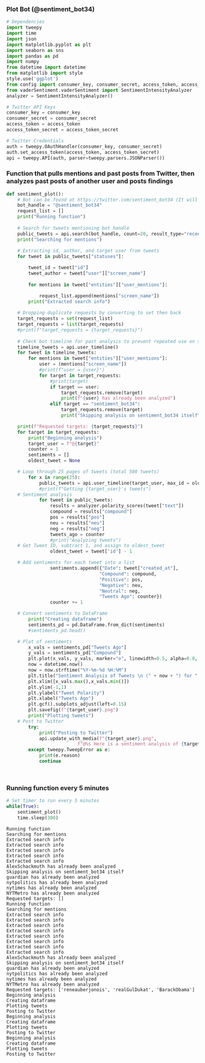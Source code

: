 
### Plot Bot (@sentiment_bot34)


```python
# Dependencies
import tweepy
import time
import json
import matplotlib.pyplot as plt
import seaborn as sns
import pandas as pd
import numpy
from datetime import datetime
from matplotlib import style
style.use('ggplot')
from config import consumer_key, consumer_secret, access_token, access_token_secret
from vaderSentiment.vaderSentiment import SentimentIntensityAnalyzer
analyzer = SentimentIntensityAnalyzer()
```


```python
# Twitter API Keys
consumer_key = consumer_key
consumer_secret = consumer_secret
access_token = access_token
access_token_secret = access_token_secret
```


```python
# Twitter Credentials
auth = tweepy.OAuthHandler(consumer_key, consumer_secret)
auth.set_access_token(access_token, access_token_secret)
api = tweepy.API(auth, parser=tweepy.parsers.JSONParser())
```

### Function that pulls mentions and past posts from Twitter, then analyzes past posts of another user and posts findings


```python
def sentiment_plot():
    # Bot can be found at https://twitter.com/sentiment_bot34 (It will most likely be non functional but tweets of graphs will be visable)
    bot_handle = "@sentiment_bot34"
    request_list = []
    print("Running function")
    
    # Search for tweets mentioning bot handle
    public_tweets = api.search(bot_handle, count=20, result_type="recent")
    print("Searching for mentions")
    
    # Extracting id, author, and target user from tweets
    for tweet in public_tweets["statuses"]:

        tweet_id = tweet["id"]
        tweet_author = tweet["user"]["screen_name"]
    
        for mentions in tweet["entities"]["user_mentions"]:

            request_list.append(mentions["screen_name"])
        print("Extracted search info")
        
    # Dropping duplicate requests by converting to set then back
    target_requests = set(request_list)
    target_requests = list(target_requests)
    #print(f"target_requests = {target_requests}")
 
    # Check bot timeline for past analysis to prevent repeated use on same user
    timeline_tweets = api.user_timeline()
    for tweet in timeline_tweets:
        for mentions in tweet["entities"]["user_mentions"]:
            user = (mentions["screen_name"])
            #print(f"user = {user}")
            for target in target_requests:
                #print(target)
                if target == user:
                    target_requests.remove(target)
                    print(f"{user} has already been analyzed")
                elif target == "sentiment_bot34":
                    target_requests.remove(target)
                    print("Skipping analysis on sentiment_bot34 itself")

    print(f"Requested targets: {target_requests}")    
    for target in target_requests:
        print("Beginning analysis")
        target_user = f"@{target}"
        counter = 1
        sentiments = []
        oldest_tweet = None

    # Loop through 25 pages of tweets (total 500 tweets)
        for x in range(25):
            public_tweets = api.user_timeline(target_user, max_id = oldest_tweet)
            #print(f"Getting {target_user}'s tweets")
    # Sentiment analysis
            for tweet in public_tweets:
                results = analyzer.polarity_scores(tweet["text"])
                compound = results["compound"]
                pos = results["pos"]
                neu = results["neu"]
                neg = results["neg"]
                tweets_ago = counter
                #print("Analyzing tweets")
    # Get Tweet ID, subtract 1, and assign to oldest_tweet
                oldest_tweet = tweet['id'] - 1

    # Add sentiments for each tweet into a list
                sentiments.append({"Date": tweet["created_at"], 
                                  "Compound": compound,
                                  "Positive": pos,
                                  "Negative": neu,
                                  "Neutral": neg,
                                  "Tweets Ago": counter})
                counter += 1

    # Convert sentiments to DataFrame
        print("Creating dataframe")
        sentiments_pd = pd.DataFrame.from_dict(sentiments)
        #sentiments_pd.head()

    # Plot of sentiments
        x_vals = sentiments_pd["Tweets Ago"]
        y_vals = sentiments_pd["Compound"]
        plt.plot(x_vals, y_vals, marker="o", linewidth=0.5, alpha=0.8, color="blue")
        now = datetime.now()
        now = now.strftime("%Y-%m-%d %H:%M")
        plt.title("Sentiment Analysis of Tweets \n (" + now + ") for " + target_user)
        plt.xlim([x_vals.max(),x_vals.min()])
        plt.ylim(-1,1)
        plt.ylabel("Tweet Polarity")
        plt.xlabel("Tweets Ago")
        plt.gcf().subplots_adjust(left=0.15)
        plt.savefig(f"{target_user}.png")  
        print("Plotting tweets")
    # Post to Twitter
        try:
            print("Posting to Twitter")
            api.update_with_media(f"{target_user}.png",
                          f"@%s Here is a sentiment analysis of {target_user}" % tweet_author, in_reply_to_status_id=tweet_id)   
        except tweepy.TweepError as e:
            print(e.reason)
            continue

                
```

### Running function every 5 minutes


```python
# Set timer to run every 5 minutes
while(True):
    sentiment_plot()
    time.sleep(300)
```

    Running function
    Searching for mentions
    Extracted search info
    Extracted search info
    Extracted search info
    Extracted search info
    Extracted search info
    AlexSchackmuth has already been analyzed
    Skipping analysis on sentiment_bot34 itself
    guardian has already been analyzed
    nytpolitics has already been analyzed
    nytimes has already been analyzed
    NYTMetro has already been analyzed
    Requested targets: []
    Running function
    Searching for mentions
    Extracted search info
    Extracted search info
    Extracted search info
    Extracted search info
    Extracted search info
    Extracted search info
    Extracted search info
    Extracted search info
    AlexSchackmuth has already been analyzed
    Skipping analysis on sentiment_bot34 itself
    guardian has already been analyzed
    nytpolitics has already been analyzed
    nytimes has already been analyzed
    NYTMetro has already been analyzed
    Requested targets: ['reneauberjonois', 'realGulDukat', 'BarackObama']
    Beginning analysis
    Creating dataframe
    Plotting tweets
    Posting to Twitter
    Beginning analysis
    Creating dataframe
    Plotting tweets
    Posting to Twitter
    Beginning analysis
    Creating dataframe
    Plotting tweets
    Posting to Twitter


